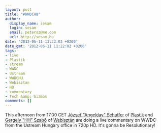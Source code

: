 ```yaml
---
layout: post
title: "#WWDCHU"
author:
  display_name: sesam
  login: sesam
  email: petersz@me.com
  url: http://sesam.hu
date: '2012-06-11 13:22:02 +0200'
date_gmt: '2012-06-11 11:22:02 +0200'
tags:
- live
- Plastik
- stream
- WWDC
- Ustream
- WWDCHU
- Webisztan
- HD
- commentary
- Tech &amp; Gizmos
comments: []
---
```


This afternoon from 17.00 CET [József "Angelday" Schaffer](http://twitter.com/angelday) of [Plastik](http://plastik.hu) and[ Gergely "HH" Szabó](http://twitter.com/hh) of [Webisztán](http://webisztan.blog.hu) are doing a live commentary on WWDC from the Ustream Hungary office in 720p HD. It's gonna be Resolutionary!

